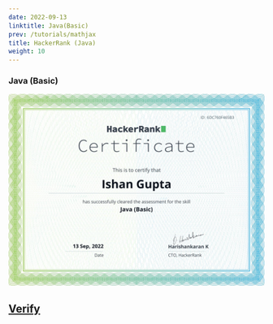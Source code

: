 ```yaml
---
date: 2022-09-13
linktitle: Java(Basic)
prev: /tutorials/mathjax
title: HackerRank (Java)
weight: 10
---
```


### Java (Basic)

![Java](../bimages/java.png)

## [Verify](https://www.hackerrank.com/certificates/6dc760f465b3)
